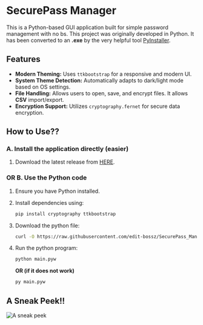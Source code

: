 # SecurePass Manager

This is a Python-based GUI application built for simple password management with no bs.
This project was originally developed in Python. It has been converted to an **.exe** by the very helpful tool [PyInstaller](https://pyinstaller.org/en/stable/).

## Features

- **Modern Theming:** Uses `ttkbootstrap` for a responsive and modern UI.
- **System Theme Detection:** Automatically adapts to dark/light mode based on OS settings.
- **File Handling:** Allows users to open, save, and encrypt files. It allows **CSV** import/export.
- **Encryption Support:** Utilizes `cryptography.fernet` for secure data encryption.

## How to Use??

### A. Install the application directly (easier)
1. Download the latest release from [HERE](https://github.com/edit-bossz/SecurePass_Manager/releases/latest).

### OR B. Use the Python code
1. Ensure you have Python installed.
2. Install dependencies using:

   ```sh
   pip install cryptography ttkbootstrap
   ```

3. Download the python file:

   ```sh
   curl -O https://raw.githubusercontent.com/edit-bossz/SecurePass_Manager/main/main.pyw
   ```

4. Run the python program:

   ```sh
   python main.pyw
   ```
   **OR (if it does not work)**
   ```sh
   py main.pyw
   ```

## A Sneak Peek!!

![A sneak peek](https://github.com/user-attachments/assets/f8158f7e-b78d-4aae-849e-73df25e042eb)
